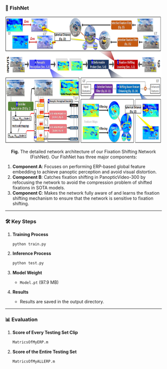 
### 🎣 FishNet   

<div align="center">
  <img width="1000" height="410" src="https://github.com/guotaowang/FishNet/blob/main/Fig/Net.gif"/>
</div>

<p align="center"><b>Fig.</b> The detailed network architecture of our Fixation Shifting Network (FishNet). Our FishNet has three major components:</p>

1. **Component A**: Focuses on performing ERP-based global feature embedding to achieve panoptic perception and avoid visual distortion.  
2. **Component B**: Catches fixation shifting in PanopticVideo-300 by refocusing the network to avoid the compression problem of shifted fixations in SOTA models.  
3. **Component C**: Makes the network fully aware of and learns the fixation shifting mechanism to ensure that the network is sensitive to fixation shifting.  

---

### 🛠️ Key Steps

1. **Training Process**  
   ```bash
   python train.py
   ```

2. **Inference Process**  
   ```bash
   python test.py
   ```

3. **Model Weight**  
   - `Model.pt` (97.9 MB)

4. **Results**  
   - Results are saved in the output directory.

---

### 📊 Evaluation

1. **Score of Every Testing Set Clip**  
   ```bash
   MatricsOfMyERP.m
   ```

2. **Score of the Entire Testing Set**  
   ```bash
   MatricsOfMyALLERP.m
   ```
